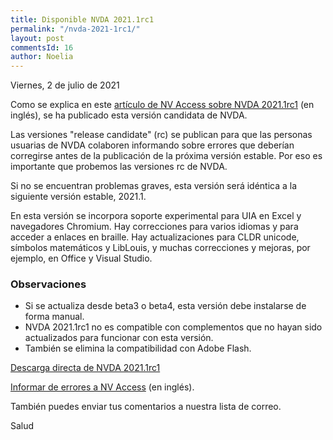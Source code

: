 ```yaml
---
title: Disponible NVDA 2021.1rc1
permalink: "/nvda-2021-1rc1/"
layout: post
commentsId: 16
author: Noelia
---
```


<footer>Viernes, 2 de julio de 2021</footer>

Como se explica en este [artículo de NV Access sobre NVDA 2021.1rc1](https://www.nvaccess.org/post/nvda-2021-1rc1/) (en inglés), se ha publicado esta versión candidata de NVDA.

Las versiones "release candidate" (rc) se publican para que las personas usuarias de NVDA colaboren informando sobre errores que deberían corregirse antes de la publicación de la próxima versión estable. Por eso es importante que probemos las versiones rc de NVDA.

Si no se encuentran problemas graves, esta versión será idéntica a la siguiente versión estable, 2021.1.

En esta versión se incorpora soporte experimental para UIA en Excel y navegadores
Chromium. Hay correcciones para varios idiomas y para acceder a enlaces en braille. Hay actualizaciones para CLDR unicode, símbolos matemáticos y LibLouis, y muchas correcciones y mejoras, por ejemplo, en Office y Visual Studio.

### Observaciones

- Si se actualiza desde beta3 o beta4, esta versión debe instalarse de forma manual.
- NVDA 2021.1rc1 no es compatible con complementos que no hayan sido actualizados para funcionar con esta versión.
- También se elimina la compatibilidad con Adobe Flash.

[Descarga directa de NVDA 2021.1rc1](https://www.nvaccess.org/files/nvda/releases/2021.1rc1/nvda_2021.1rc1.exe)

[Informar de errores a NV Access](https://github.com/nvaccess/nvda/issues) (en inglés).

También puedes enviar tus comentarios a nuestra lista de correo.

Salud
